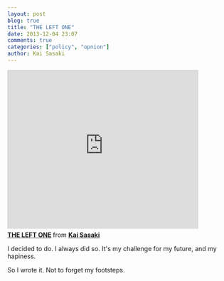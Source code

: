 ```yaml
---
layout: post
blog: true
title: "THE LEFT ONE"
date: 2013-12-04 23:07
comments: true
categories: ["policy", "opnion"]
author: Kai Sasaki
---
```



<iframe src="http://www.slideshare.net/slideshow/embed_code/28845284" width="427" height="356" frameborder="0" marginwidth="0" marginheight="0" scrolling="no" style="border:1px solid #CCC;border-width:1px 1px 0;margin-bottom:5px" allowfullscreen> </iframe> <div style="margin-bottom:5px"> <strong> <a href="https://www.slideshare.net/lewuathe/left-one" title="THE LEFT ONE" target="_blank">THE LEFT ONE</a> </strong> from <strong><a href="http://www.slideshare.net/lewuathe" target="_blank">Kai Sasaki</a></strong> </div>

I decided to do. I always did so.
It's my challenge for my future, and my hapiness.

So I wrote it. Not to forget my footsteps.
